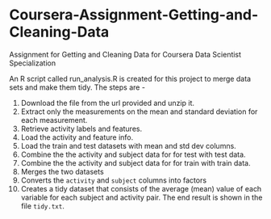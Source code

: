 # Coursera-Assignment-Getting-and-Cleaning-Data
Assignment for Getting and Cleaning Data for Coursera Data Scientist Specialization 

An R script called run_analysis.R is created for this project to merge data sets and make them tidy.
The steps are -

1. Download the file from the url provided and unzip it.
2. Extract only the measurements on the mean and standard deviation for each measurement.
3. Retrieve activity labels and features.
4. Load the activity and feature info.
5. Load the train and test datasets with mean and std dev columns.
6. Combine the  the activity and subject data for for test with test data.
7. Combine the  the activity and subject data for for train with train data.
8. Merges the two datasets
9. Converts the `activity` and `subject` columns into factors
10. Creates a tidy dataset that consists of the average (mean) value of each
   variable for each subject and activity pair.
The end result is shown in the file `tidy.txt`.
